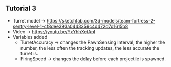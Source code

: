 ## Tutorial 3

- Turret model -> https://sketchfab.com/3d-models/team-fortress-2-sentry-level-1-cf8dee393a0443359c4d472d7d1615b8
- Video -> https://youtu.be/YxYhhXctApI
- Variables added
  - TurretAccuracy -> changes the PawnSensing Interval, the higher the number, the less often the tracking updates, the less accurate the turret is.
  - FiringSpeed -> changes the delay before each projectile is spawned.

